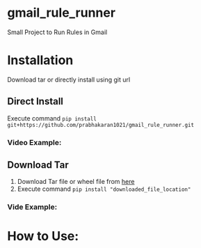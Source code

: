 # gmail_rule_runner
Small Project to Run Rules in Gmail


# **Installation**
Download tar or directly install using git url

## Direct Install
Execute command `pip install git+https://github.com/prabhakaran1021/gmail_rule_runner.git`

### Video Example:

## Download Tar

1. Download Tar file or wheel file from [here](https://github.com/prabhakaran1021/gmail_rule_runner/releases/tag/0.0.1)<br> 
2. Execute command `pip install "downloaded_file_location"`<br>

### Vide Example:


# How to Use:



